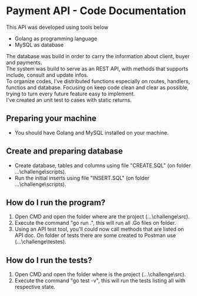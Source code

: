 # Payment API - Code Documentation

This API was developed using tools below  
- Golang as programming language  
- MySQL as database  

The database was build in order to carry the information about client, buyer and payments.  
The system was build to serve as an REST API, with methods that supports include, consult and update infos.  
To organize codes, I've distributed functions especially on routes, handlers, functios and database. Focusing on keep code clean and clear as possible, trying to turn every future feature easy to implement.  
I've created an unit test to cases with static returns.  

## Preparing your machine
 - You should have Golang and MySQL installed on your machine.  

## Create and preparing database
- Create database, tables and columns using file "CREATE.SQL" (on folder ...\challenge\scripts).
- Run the initial inserts using file "INSERT.SQL" (on folder ...\challenge\scripts).

## How do I run the program?
1. Open CMD and open the folder where are the project (...\challenge\src).  
2. Execute the command "go run .", this will run all .Go files on folder.
3. Using an API test tool, you'll could now call methods that are listed on API doc. On folder of tests there are some created to Postman use (...\challenge\testes).

## How do I run the tests?
1. Open CMD and open the folder where is the project (...\challenge\src).  
2. Execute the command "go test -v", this will run the tests listing all with respective state.


